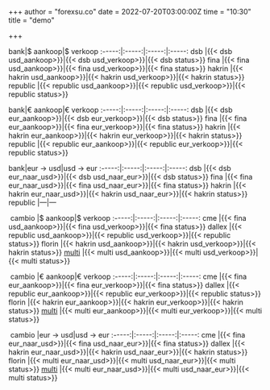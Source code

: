 +++
author = "forexsu.co"
date = 2022-07-20T03:00:00Z
time = "10:30"
title = "demo"

+++

bank|$ aankoop|$ verkoop
:-----:|:-----:|:-----:|:-----:
dsb |{{< dsb usd_aankoop>}}|{{< dsb usd_verkoop>}}|{{< dsb status>}}
fina |{{< fina usd_aankoop>}}|{{< fina usd_verkoop>}}|{{< fina status>}}
hakrin |{{< hakrin usd_aankoop>}}|{{< hakrin usd_verkoop>}}|{{< hakrin status>}}
republic |{{< republic usd_aankoop>}}|{{< republic usd_verkoop>}}|{{< republic status>}}

bank|€ aankoop|€ verkoop
:-----:|:-----:|:-----:|:-----:
dsb |{{< dsb eur_aankoop>}}|{{< dsb eur_verkoop>}}|{{< dsb status>}}
fina |{{< fina eur_aankoop>}}|{{< fina eur_verkoop>}}|{{< fina status>}}
hakrin |{{< hakrin eur_aankoop>}}|{{< hakrin eur_verkoop>}}|{{< hakrin status>}}
republic |{{< republic eur_aankoop>}}|{{< republic eur_verkoop>}}|{{< republic status>}}

bank|eur → usd|usd → eur
:-----:|:-----:|:-----:|:-----:
dsb |{{< dsb eur_naar_usd>}}|{{< dsb usd_naar_eur>}}|{{< dsb status>}}
fina |{{< fina eur_naar_usd>}}|{{< fina usd_naar_eur>}}|{{< fina status>}}
hakrin |{{< hakrin eur_naar_usd>}}|{{< hakrin usd_naar_eur>}}|{{< hakrin status>}}
republic  |—|—

&nbsp;cambio&nbsp;|$ aankoop|$ verkoop
:-----:|:-----:|:-----:|:-----:
cme |{{< fina usd_aankoop>}}|{{< fina usd_verkoop>}}|{{< fina status>}}
dallex |{{< republic usd_aankoop>}}|{{< republic usd_verkoop>}}|{{< republic status>}}
florin |{{< hakrin usd_aankoop>}}|{{< hakrin usd_verkoop>}}|{{< hakrin status>}}
[multi](/multi) |{{< multi usd_aankoop>}}|{{< multi usd_verkoop>}}|{{< multi status>}}

&nbsp;cambio&nbsp;|€ aankoop|€ verkoop
:-----:|:-----:|:-----:|:-----:
cme |{{< fina eur_aankoop>}}|{{< fina eur_verkoop>}}|{{< fina status>}}
dallex |{{< republic eur_aankoop>}}|{{< republic eur_verkoop>}}|{{< republic status>}}
florin |{{< hakrin eur_aankoop>}}|{{< hakrin eur_verkoop>}}|{{< hakrin status>}}
[multi](/multi) |{{< multi eur_aankoop>}}|{{< multi eur_verkoop>}}|{{< multi status>}}

&nbsp;cambio&nbsp;|eur → usd|usd → eur
:-----:|:-----:|:-----:|:-----:
cme |{{< fina eur_naar_usd>}}|{{< fina usd_naar_eur>}}|{{< fina status>}}
dallex |{{< hakrin eur_naar_usd>}}|{{< hakrin usd_naar_eur>}}|{{< hakrin status>}}
florin |{{< multi eur_naar_usd>}}|{{< multi usd_naar_eur>}}|{{< multi status>}}
[multi](/multi) |{{< multi eur_naar_usd>}}|{{< multi usd_naar_eur>}}|{{< multi status>}}

